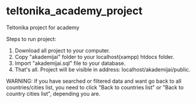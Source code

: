 # teltonika_academy_project
Teltonika project for academy

Steps to run project:

1. Download all project to your computer.
2. Copy "akademijai" folder to your localhost(xampp) htdocs folder.
3. Import "akademijai.sql" file to your database.
4. That's all. Project will be visible in address: localhost/akademijai/public.

WARNING:
If you have searched or filtered data and want go back to all countries/cities list, you need to click "Back to countries list" or "Back to country cities list", depending you are.
